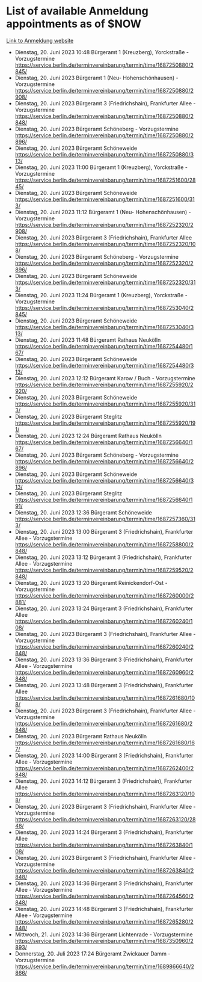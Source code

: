 # List of available Anmeldung appointments as of $NOW
[Link to Anmeldung website](https://service.berlin.de/terminvereinbarung/termin/tag.php?termin=1&anliegen[]=120686&dienstleisterlist=122210,122217,327316,122219,327312,122227,327314,122231,327346,122243,327348,122254,122252,329742,122260,329745,122262,329748,122271,327278,122273,327274,122277,327276,330436,122280,327294,122282,327290,122284,327292,122291,327270,122285,327266,122286,327264,122296,327268,150230,329760,122297,327286,122294,327284,122312,329763,122314,329775,122304,327330,122311,327334,122309,327332,317869,122281,327352,122279,329772,122283,122276,327324,122274,327326,122267,329766,122246,327318,122251,327320,122257,327322,122208,327298,122226,327300&herkunft=http%3A%2F%2Fservice.berlin.de%2Fdienstleistung%2F120686%2F)
- Dienstag, 20. Juni 2023 10:48 Bürgeramt 1 (Kreuzberg), Yorckstraße - Vorzugstermine https://service.berlin.de/terminvereinbarung/termin/time/1687250880/2845/
- Dienstag, 20. Juni 2023  Bürgeramt 1 (Neu- Hohenschönhausen) - Vorzugstermine https://service.berlin.de/terminvereinbarung/termin/time/1687250880/2908/
- Dienstag, 20. Juni 2023  Bürgeramt 3 (Friedrichshain), Frankfurter Allee - Vorzugstermine https://service.berlin.de/terminvereinbarung/termin/time/1687250880/2848/
- Dienstag, 20. Juni 2023  Bürgeramt Schöneberg - Vorzugstermine https://service.berlin.de/terminvereinbarung/termin/time/1687250880/2896/
- Dienstag, 20. Juni 2023  Bürgeramt Schöneweide https://service.berlin.de/terminvereinbarung/termin/time/1687250880/313/
- Dienstag, 20. Juni 2023 11:00 Bürgeramt 1 (Kreuzberg), Yorckstraße - Vorzugstermine https://service.berlin.de/terminvereinbarung/termin/time/1687251600/2845/
- Dienstag, 20. Juni 2023  Bürgeramt Schöneweide https://service.berlin.de/terminvereinbarung/termin/time/1687251600/313/
- Dienstag, 20. Juni 2023 11:12 Bürgeramt 1 (Neu- Hohenschönhausen) - Vorzugstermine https://service.berlin.de/terminvereinbarung/termin/time/1687252320/2908/
- Dienstag, 20. Juni 2023  Bürgeramt 3 (Friedrichshain), Frankfurter Allee https://service.berlin.de/terminvereinbarung/termin/time/1687252320/108/
- Dienstag, 20. Juni 2023  Bürgeramt Schöneberg - Vorzugstermine https://service.berlin.de/terminvereinbarung/termin/time/1687252320/2896/
- Dienstag, 20. Juni 2023  Bürgeramt Schöneweide https://service.berlin.de/terminvereinbarung/termin/time/1687252320/313/
- Dienstag, 20. Juni 2023 11:24 Bürgeramt 1 (Kreuzberg), Yorckstraße - Vorzugstermine https://service.berlin.de/terminvereinbarung/termin/time/1687253040/2845/
- Dienstag, 20. Juni 2023  Bürgeramt Schöneweide https://service.berlin.de/terminvereinbarung/termin/time/1687253040/313/
- Dienstag, 20. Juni 2023 11:48 Bürgeramt Rathaus Neukölln https://service.berlin.de/terminvereinbarung/termin/time/1687254480/167/
- Dienstag, 20. Juni 2023  Bürgeramt Schöneweide https://service.berlin.de/terminvereinbarung/termin/time/1687254480/313/
- Dienstag, 20. Juni 2023 12:12 Bürgeramt Karow / Buch - Vorzugstermine https://service.berlin.de/terminvereinbarung/termin/time/1687255920/2920/
- Dienstag, 20. Juni 2023  Bürgeramt Schöneweide https://service.berlin.de/terminvereinbarung/termin/time/1687255920/313/
- Dienstag, 20. Juni 2023  Bürgeramt Steglitz https://service.berlin.de/terminvereinbarung/termin/time/1687255920/191/
- Dienstag, 20. Juni 2023 12:24 Bürgeramt Rathaus Neukölln https://service.berlin.de/terminvereinbarung/termin/time/1687256640/167/
- Dienstag, 20. Juni 2023  Bürgeramt Schöneberg - Vorzugstermine https://service.berlin.de/terminvereinbarung/termin/time/1687256640/2896/
- Dienstag, 20. Juni 2023  Bürgeramt Schöneweide https://service.berlin.de/terminvereinbarung/termin/time/1687256640/313/
- Dienstag, 20. Juni 2023  Bürgeramt Steglitz https://service.berlin.de/terminvereinbarung/termin/time/1687256640/191/
- Dienstag, 20. Juni 2023 12:36 Bürgeramt Schöneweide https://service.berlin.de/terminvereinbarung/termin/time/1687257360/313/
- Dienstag, 20. Juni 2023 13:00 Bürgeramt 3 (Friedrichshain), Frankfurter Allee - Vorzugstermine https://service.berlin.de/terminvereinbarung/termin/time/1687258800/2848/
- Dienstag, 20. Juni 2023 13:12 Bürgeramt 3 (Friedrichshain), Frankfurter Allee - Vorzugstermine https://service.berlin.de/terminvereinbarung/termin/time/1687259520/2848/
- Dienstag, 20. Juni 2023 13:20 Bürgeramt Reinickendorf-Ost - Vorzugstermine https://service.berlin.de/terminvereinbarung/termin/time/1687260000/2881/
- Dienstag, 20. Juni 2023 13:24 Bürgeramt 3 (Friedrichshain), Frankfurter Allee https://service.berlin.de/terminvereinbarung/termin/time/1687260240/108/
- Dienstag, 20. Juni 2023  Bürgeramt 3 (Friedrichshain), Frankfurter Allee - Vorzugstermine https://service.berlin.de/terminvereinbarung/termin/time/1687260240/2848/
- Dienstag, 20. Juni 2023 13:36 Bürgeramt 3 (Friedrichshain), Frankfurter Allee - Vorzugstermine https://service.berlin.de/terminvereinbarung/termin/time/1687260960/2848/
- Dienstag, 20. Juni 2023 13:48 Bürgeramt 3 (Friedrichshain), Frankfurter Allee https://service.berlin.de/terminvereinbarung/termin/time/1687261680/108/
- Dienstag, 20. Juni 2023  Bürgeramt 3 (Friedrichshain), Frankfurter Allee - Vorzugstermine https://service.berlin.de/terminvereinbarung/termin/time/1687261680/2848/
- Dienstag, 20. Juni 2023  Bürgeramt Rathaus Neukölln https://service.berlin.de/terminvereinbarung/termin/time/1687261680/167/
- Dienstag, 20. Juni 2023 14:00 Bürgeramt 3 (Friedrichshain), Frankfurter Allee - Vorzugstermine https://service.berlin.de/terminvereinbarung/termin/time/1687262400/2848/
- Dienstag, 20. Juni 2023 14:12 Bürgeramt 3 (Friedrichshain), Frankfurter Allee https://service.berlin.de/terminvereinbarung/termin/time/1687263120/108/
- Dienstag, 20. Juni 2023  Bürgeramt 3 (Friedrichshain), Frankfurter Allee - Vorzugstermine https://service.berlin.de/terminvereinbarung/termin/time/1687263120/2848/
- Dienstag, 20. Juni 2023 14:24 Bürgeramt 3 (Friedrichshain), Frankfurter Allee https://service.berlin.de/terminvereinbarung/termin/time/1687263840/108/
- Dienstag, 20. Juni 2023  Bürgeramt 3 (Friedrichshain), Frankfurter Allee - Vorzugstermine https://service.berlin.de/terminvereinbarung/termin/time/1687263840/2848/
- Dienstag, 20. Juni 2023 14:36 Bürgeramt 3 (Friedrichshain), Frankfurter Allee - Vorzugstermine https://service.berlin.de/terminvereinbarung/termin/time/1687264560/2848/
- Dienstag, 20. Juni 2023 14:48 Bürgeramt 3 (Friedrichshain), Frankfurter Allee - Vorzugstermine https://service.berlin.de/terminvereinbarung/termin/time/1687265280/2848/
- Mittwoch, 21. Juni 2023 14:36 Bürgeramt Lichtenrade - Vorzugstermine https://service.berlin.de/terminvereinbarung/termin/time/1687350960/2893/
- Donnerstag, 20. Juli 2023 17:24 Bürgeramt Zwickauer Damm - Vorzugstermine https://service.berlin.de/terminvereinbarung/termin/time/1689866640/2866/

